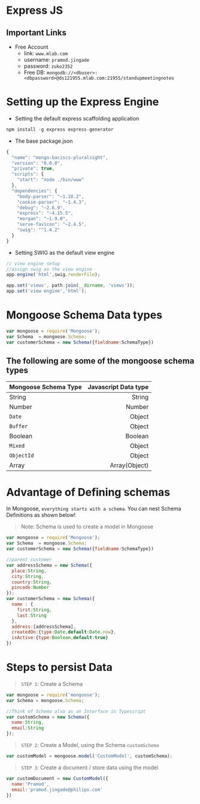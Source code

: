 # Express JS

## Important Links
- Free Account
    - link: `www.mlab.com`
    - username: `pramod.jingade`
    - password: `zuko2352`
    - Free DB: `mongodb://<dbuser>:<dbpassword>@ds121955.mlab.com:21955/standupmeetingnotes`

# Setting up the Express Engine

- Setting the default express scaffolding application

```js
npm install -g express express-generator
```
- The base package.json

```js
{
  "name": "mongo-baciscs-pluralsight",
  "version": "0.0.0",
  "private": true,
  "scripts": {
    "start": "node ./bin/www"
  },
  "dependencies": {
    "body-parser": "~1.18.2",
    "cookie-parser": "~1.4.3",
    "debug": "~2.6.9",
    "express": "~4.15.5",
    "morgan": "~1.9.0",
    "serve-favicon": "~2.4.5",
    "swig": "^1.4.2"
  }
}
```

- Setting SWIG as the default view engine

```js
// view engine setup
//assign swig as the view engine
app.engine('html',swig.renderFile);

app.set('views', path.join(__dirname, 'views'));
app.set('view engine','html');
```

# Mongoose Schema Data types

```js
var mongoose = require('Mongoose');
var Schema  = mongoose.Schema;
var customerSchema = new Schema({fieldname:SchemaType})
```

## The following are some of the mongoose schema types

|Mongoose Schema Type | Javascript Data type |
|:--------------------|---------------------:|
|String|String|
|Number|Number|
|`Date`|Object|
|`Buffer`|Object|
|Boolean|Boolean|
|`Mixed`|Object|
|`ObjectId`|Object|
|Array|Array(Object)|

# Advantage of Defining schemas

In Mongoose, `everything starts with a schema`. You can nest Schema Definitions as shown below!
> Note: Schema is used to create a model in Mongoose


```js
var mongoose = require('Mongoose');
var Schema  = mongoose.Schema;
var customerSchema = new Schema({fieldname:SchemaType})

//parent customer
var addressSchema = new Schema({
  place:String,
  city:String,
  country:String,
  pincode:Number
});
var customerSchema = new Schema({
  name : {
    first:String,
    last:String
  },
  address:[addressSchema],
  createdOn:{type:Date,default:Date.now},
  isActive:{type:Boolean,default:true}
})
```

# Steps to persist Data 

> `STEP 1`: Create a Schema

```js
var mongoose = require('mongoose');
var Schema = mongoose.Schema;

//Think of Schema also as an Interface in Typescript
var customSchema = new Schema({
  name:String,
  email:String
});
```

> `STEP 2`: Create a Model, using the Schema `customSchema`

```js
var customModel = mongoose.model('CustomModel', customSchema);
```

> `STEP 3`: Create a document / store data using the model

```js
var customDocument = new CustomModel({
  name:'Pramod',
  email:'pramod.jingade@philips.com'
})
```
